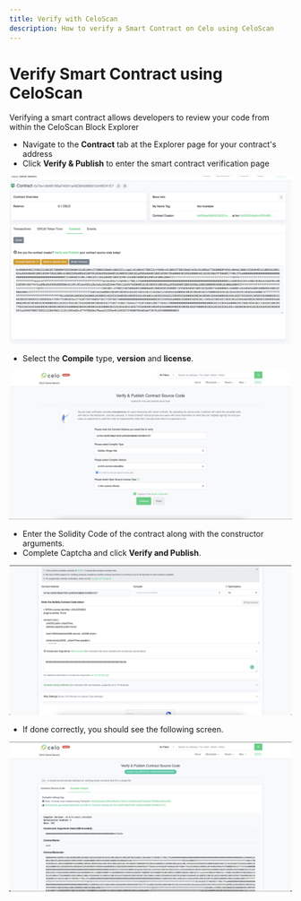 ```yaml
---
title: Verify with CeloScan
description: How to verify a Smart Contract on Celo using CeloScan
---
```


# Verify Smart Contract using CeloScan

Verifying a smart contract allows developers to review your code from within the CeloScan Block Explorer

-   Navigate to the **Contract** tab at the Explorer page for your contract's address
-   Click **Verify & Publish** to enter the smart contract verification page

![github](/img/doc-images/verify-celoscan/image1.png)

-   Select the **Compile** type, **version** and **license**.

![github](/img/doc-images/verify-celoscan/image2.png)

-   Enter the Solidity Code of the contract along with the constructor arguments.
-   Complete Captcha and click **Verify and Publish**.

![github](/img/doc-images/verify-celoscan/image3.png)

-   If done correctly, you should see the following screen.

![github](/img/doc-images/verify-celoscan/image4.png)
